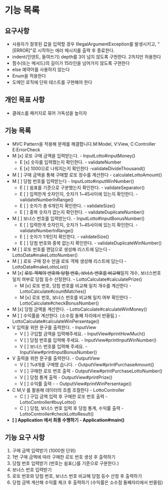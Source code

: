 # 기능 목록
## 요구사항
- 사용자가 잘못된 값을 입력할 경우 IllegalArgumentException를 발생시키고, "[ERROR]"로 시작하는 에러 메시지를 출력 후 종료한다.
- indent(인덴트, 들여쓰기) depth를 3이 넘지 않도록 구현한다. 2까지만 허용한다
- 함수(또는 메서드)의 길이가 15라인을 넘어가지 않도록 구현한다
- else 예약어를 사용하지 않는다
- Enum을 적용한다
- 도메인 로직에 단위 테스트를 구현해야 한다
## 개인 목표 사항
- 클래스를 패키지로 묶어 가독성을 높이자
## 기능 목록
- MVC Pattern을 적용해 문제를 해결합니다.M:Model, V:View, C:Controller E:ErrorCheck
- M [x] 로또 구매 금액을 입력받는다. - InputLotto#inputMoney()
  - E [x] 숫자를 입력했는지 확인한다. - validateNumber
  - E [x] 1000으로 나워지는지 확인한다 -validateDivideThousand()
- M [ ] 구매 금액을 통해 구매할 로또 장수를 계산한다 - calculateLottoAmount()
- M [ ] 당첨 번호를 입력받는다 - InputLotto#inputWinNumber()
  - E [ ] 쉼표를 기준으로 구분했는지 확인한다. - validateSeparator()
  - E [ ] 입력한게 숫자인지, 숫자가 1~45사이에 있는지 확인한다. - validateNumberInRange()
  - E [ ] 숫자가 총 6개인지 확인한다. - validateSize()
  - E [ ] 중복 숫자가 없는지 확인한다. - validateDuplicateNumber()
- M [ ] 보너스 번호를 입력받는다. - InputLotto#inputBonusNumber()
  - E [ ] 입력한게 숫자인지, 숫자가 1~45사이에 있는지 확인한다. - validateNumberInRange()
  - E [ ] 숫자가 1개인지 확인한다. - validateSize()
  - E [ ] 당첨 번호와 중복 없는지 확인한다. - validateDuplicateWinNumber()
- M [ ] 로또 번호를 랜덤으로 생성해 리스트에 담는다 - LottoData#makeLottoNumber()
- M [ ] 로또 구매 장수 만큼 로또 객체 생성해 리스트에 담는다 - LottoData#makeLottoList()
- M [x] ~~로또 객체의 번호와 당첨 번호, 보너스 번호를 비교해~~일치 개수, 보너스번호 일치 여부로 당첨 등수 산정한다. - LottoCalculate#calculatePrize()
  - M [x] 로또 번호, 당첨 번호를 비교해 일치 개수를 계산한다 - LottoCalculate#countMatches()
  - M [x] 로또 번호, 보너스 번호를 비교해 일치 여부 확인한다 - LottoCalculate#checkBonusNumber()
- M [x] 당첨 금액을 계산한다. - LottoCalculate#calculateWinMoney()
- M [ ] 수익률을 계산한다. (소수점 둘째 자리에서 반올림.) - LottoCalculate#calculateWinPersentage()
- V 입력을 위한 문구를 출력한다. - InputView
  - V [ ] 구입할 금액을 입력해주세요. - InputView#printHowMuch()
  - V [ ] 당첨 번호를 입력해 주세요. - InputView#printInputWinNumber()
  - V [ ] 보너스 번호를 입력해 주세요. - InputView#printInputBonusNumber()
- V 출력을 위한 문구를 출력한다. - OutputView
  - V [ ] %d개를 구매했 습니다. - OutputView#printPurchaseAmount()
  - V [ ] 구매한 로또 번호 출력 - OutputView#printPurchaseLottoNumber()
  - V [ ] 당첨 통계 출력 - OutputView#printPrize()
  - V [ ] 수익률 출력 - - OutputView#printWinPersentage()
- C M,V 를 활용해 데이터의 흐름 조절한다 - LottoController
  - C [ ] 구입 금액 입력 후 구매한 로또 번호 출력 - LottoController#buyLotto()
  - C [ ] 당첨, 보너스 번호 입력 후 당첨 통계, 수익률 출력 - LottoController#checkLottoResult()
- **[ ] Application 에서 최종 수행하기 - Application#main()**


## 기능 요구 사항
1. 구매 금액 입력받기 (1000원 단위)
2. 1번 구매 금액에 따라 구매한 로또 번호 생성 후 출력하기
3. 당첨 번호 입력받기 (번호는 쉼표(,)를 기준으로 구분한다.)
4. 보너스 번호 입력받기
5. 로또 번호와 당첨 번호, 보너스 번호 비교해 당첨 등수 산정 후 출력하기
6. 당첨 금액 계산해 수익률 체크 후 출력하기 (수익률은 소수점 둘째자리에서 반올림)
